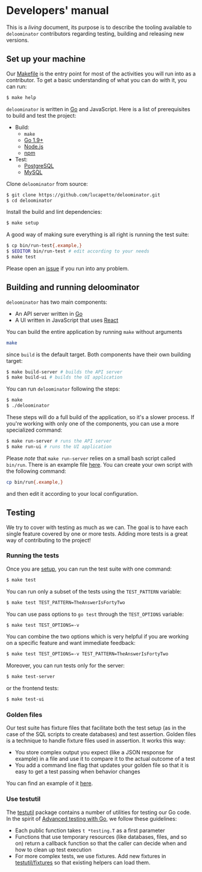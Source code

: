 # Developers' manual

This is a _living_ document, its purpose is to describe the tooling available
to `deloominator` contributors regarding testing, building and releasing new
versions.

## Set up your machine

Our [Makefile](/Makefile) is the entry point for most of the activities you
will run into as a contributor. To get a basic understanding of what you can
do with it, you can run:

```sh
$ make help
```

`deloominator` is written in [Go](https://golang.org/) and JavaScript. Here is a
list of prerequisites to build and test the project:

- Build:
  - `make`
  - [Go 1.9+](http://golang.org/doc/install)
  - [Node.js](https://nodejs.org/en/)
  - [npm](https://www.npmjs.com/)
- Test:
  - [PostgreSQL](https://www.postgresql.org/)
  - [MySQL](https://www.mysql.com/)

Clone `deloominator` from source:

```sh
$ git clone https://github.com/lucapette/deloominator.git
$ cd deloominator
```

Install the build and lint dependencies:

```sh
$ make setup
```

A good way of making sure everything is all right is running the test suite:

```sh
$ cp bin/run-test{.example,}
$ $EDITOR bin/run-test # edit according to your needs
$ make test
```

Please open an [issue](https://github.com/lucapette/deloominator/issues/new)
if you run into any problem.

## Building and running deloominator

`deloominator` has two main components:

- An API server written in [Go](https::/golang.org)
- A UI written in JavaScript that uses
  [React](https://facebook.github.io/react/)

You can build the entire application by running `make` without arguments

```sh
make
```

since `build` is the default target. Both components have their own building
target:

```sh
$ make build-server # builds the API server
$ make build-ui # builds the UI application
```

You can run `deloominator` following the steps:

```sh
$ make
$ ./deloominator
```

These steps will do a full build of the application, so it's a slower process.
If you're working with only one of the components, you can use a more
specialized command:

```sh
$ make run-server # runs the API server
$ make run-ui # runs the UI application
```

Please *note* that `make run-server` relies on a small bash script called
`bin/run`. There is an example file [here](bin/run.example). You can create your
own script with the following command:

```sh
cp bin/run{.example,}
```

and then edit it according to your local configuration.

## Testing

We try to cover with testing as much as we can. The goal is to have each single
feature covered by one or more tests. Adding more tests is a great way of
contributing to the project!

### Running the tests

Once you are [setup](#setup-your-machine), you can run the test suite with one
command:

```sh
$ make test
```

You can run only a subset of the tests using the `TEST_PATTERN` variable:

```sh
$ make test TEST_PATTERN=TheAnswerIsFortyTwo
```

You can use pass options to `go test` through the `TEST_OPTIONS` variable:

```sh
$ make test TEST_OPTIONS=-v
```

You can combine the two options which is very helpful if you are working on a
specific feature and want immediate feedback:

```sh
$ make test TEST_OPTIONS=-v TEST_PATTERN=TheAnswerIsFortyTwo
```

Moreover, you can run tests only for the server:

```sh
$ make test-server
```

or the frontend tests:

```sh
$ make test-ui
```

### Golden files

Our test suite has fixture files that facilitate both the test setup (as in the
case of the SQL scripts to create databases) and test assertion. Golden files
is a technique to handle fixture files used in assertion. It works this way:

- You store complex output you expect (like a JSON response for example) in a
  file and use it to compare it to the actual outcome of a test
- You add a command line flag that updates your golden file so that it is easy
  to get a test passing when behavior changes

You can find an example of it [here](/pkg/api/graphql_test.go).

### Use testutil

The [testutil](pkg/testutil) package contains a number of utilities for testing
our Go code. In the spirit of [Advanced testing with
Go](https://speakerdeck.com/mitchellh/advanced-testing-with-go), we follow these
guidelines:

- Each public function takes `t *testing.T` as a first parameter
- Functions that use temporary resources (like databases, files, and so on)
  return a callback function so that the caller can decide when and how to
  clean up test execution
- For more complex tests, we use fixtures. Add new fixtures in
  [testutil/fixtures](pkg/testutil/fixtures) so that existing helpers can load
  them.
